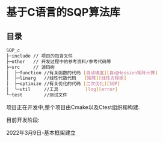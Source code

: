 # 基于C语言的SQP算法库

## 目录

```bash
SQP_c
├─include // 项目的包含文件
├─other   // 开发过程中的参考资料/参考代码等
├─src     // 源码树
│  ├─function //有关函数的代码 [自动梯度][自动Hession矩阵计算]
│  ├─linarg   //线性代数代码   [矩阵][线性方程组]
│  ├─optimize //有关优化的代码 [二次优化][SQP]
│  └─util     //工具          [log][error]
└─test        //测试文件
```

项目正在开发中,整个项目由Cmake以及Ctest组织和构建.


目前开发阶段:

2022年3月9日-基本框架建立
